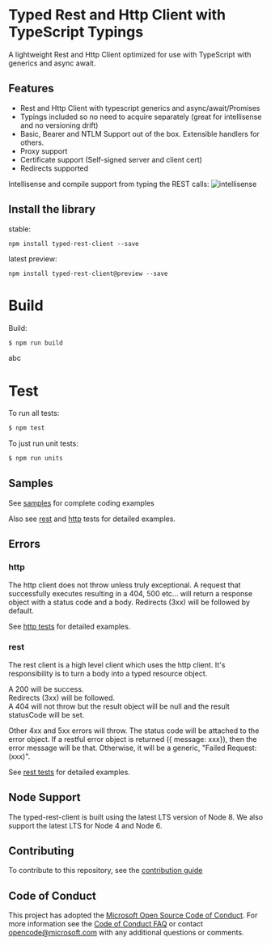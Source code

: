 # Typed Rest and Http Client with TypeScript Typings

A lightweight Rest and Http Client optimized for use with TypeScript with generics and async await.

## Features

  - Rest and Http Client with typescript generics and async/await/Promises
  - Typings included so no need to acquire separately (great for intellisense and no versioning drift)
  - Basic, Bearer and NTLM Support out of the box.  Extensible handlers for others.
  - Proxy support
  - Certificate support (Self-signed server and client cert)
  - Redirects supported

Intellisense and compile support from typing the REST calls:
![intellisense](./docs/intellisense.png)

## Install the library
stable:
```
npm install typed-rest-client --save
```

latest preview:
```
npm install typed-rest-client@preview --save
```

# Build

Build:  
```bash
$ npm run build
```
abc

# Test

To run all tests:
```bash
$ npm test
```

To just run unit tests:
```bash
$ npm run units
```

## Samples

See [samples](./samples) for complete coding examples

Also see [rest](./test/tests/resttests.ts) and [http](./test/tests/httptests.ts) tests for detailed examples.

## Errors

### http
The http client does not throw unless truly exceptional.  A request that successfully executes resulting in a 404, 500 etc... will return a response object with a status code and a body.  Redirects (3xx) will be followed by default.

See [http tests](./test/tests/httptests.ts) for detailed examples.

### rest
The rest client is a high level client which uses the http client.  It's responsibility is to turn a body into a typed resource object.  

A 200 will be success.  
Redirects (3xx) will be followed.  
A 404 will not throw but the result object will be null and the result statusCode will be set.

Other 4xx and 5xx errors will throw.  The status code will be attached to the error object.  If a restful error object is returned ({ message: xxx}), then the error message will be that.  Otherwise, it will be a generic, "Failed Request: (xxx)".

See [rest tests](./test/tests/resttests.ts) for detailed examples.

## Node Support

The typed-rest-client is built using the latest LTS version of Node 8. We also support the latest LTS for Node 4 and Node 6.

## Contributing

To contribute to this repository, see the [contribution guide](./CONTRIBUTING.md)

## Code of Conduct

This project has adopted the [Microsoft Open Source Code of Conduct](https://opensource.microsoft.com/codeofconduct/). For more information see the [Code of Conduct FAQ](https://opensource.microsoft.com/codeofconduct/faq/) or contact [opencode@microsoft.com](mailto:opencode@microsoft.com) with any additional questions or comments.
